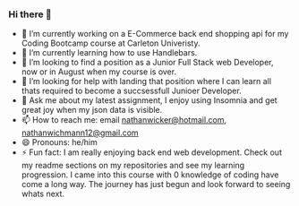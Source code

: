 ### Hi there 👋


- 🔭 I’m currently working on a E-Commerce back end shopping api for my Coding Bootcamp course at Carleton Univeristy.
- 🌱 I’m currently learning how to use Handlebars.
- 👯 I’m looking to find a position as a Junior Full Stack web Developer, now or in August when my course is over.
- 🤔 I’m looking for help with landing that position where I can learn all thats required to become a succsessfull Junioer Developer.
- 💬 Ask me about my latest assignment, I enjoy using Insomnia and get great joy when my json data is visible. 
- 📫 How to reach me: email nathanwicker@hotmail.com, nathanwichmann12@gmail.com
- 😄 Pronouns: he/him
- ⚡ Fun fact: I am really enjoying back end web development. Check out my readme sections on my repositories and see my learning progression. I came into this course with 0 knowledge of coding have come a long way. The journey has just begun and look forward to seeing whats next. 
